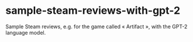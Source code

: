 # sample-steam-reviews-with-gpt-2
Sample Steam reviews, e.g. for the game called « Artifact », with the GPT-2 language model.
